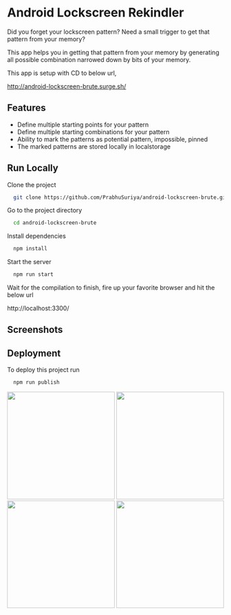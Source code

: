 
# Android Lockscreen Rekindler 

Did you forget your lockscreen pattern? Need a small trigger to get that pattern from your memory?

This app helps you in getting that pattern from your memory by generating all possible combination narrowed down by bits of your memory.

This app is setup with CD to below url,

http://android-lockscreen-brute.surge.sh/
## Features

- Define multiple starting points for your pattern
- Define multiple starting combinations for your pattern
- Ability to mark the patterns as potential pattern, impossible, pinned
- The marked patterns are stored locally in localstorage

  
## Run Locally

Clone the project

```bash
  git clone https://github.com/PrabhuSuriya/android-lockscreen-brute.git
```

Go to the project directory

```bash
  cd android-lockscreen-brute
```

Install dependencies

```bash
  npm install
```

Start the server

```bash
  npm run start
```

Wait for the compilation to finish, fire up your favorite browser and hit the below url

http://localhost:3300/

  
## Screenshots


## Deployment

To deploy this project run

```bash
  npm run publish
```

<img src="https://user-images.githubusercontent.com/4282287/119380546-7fee0900-bcde-11eb-9b71-4b795d912851.png" width="250">
<img src="https://user-images.githubusercontent.com/4282287/119381921-fe4aab00-bcde-11eb-94ff-365e831fdbd6.png" width="250">
<img src="https://user-images.githubusercontent.com/4282287/119381931-03a7f580-bcdf-11eb-8479-1dcad7eb547c.png" width="250">
<img src="https://user-images.githubusercontent.com/4282287/119381942-07d41300-bcdf-11eb-8c56-01fe3d7f8a61.png" width="250">
